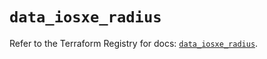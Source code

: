 # `data_iosxe_radius`

Refer to the Terraform Registry for docs: [`data_iosxe_radius`](https://registry.terraform.io/providers/ciscodevnet/iosxe/0.9.3/docs/data-sources/radius).
